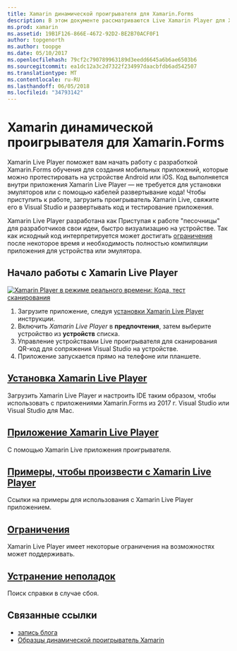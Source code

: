 ```yaml
---
title: Xamarin динамической проигрывателя для Xamarin.Forms
description: В этом документе рассматриваются Live Xamarin Player для Xamarin.Forms, описывающий установки приложения Xamarin Live Player, образцы для использования с Xamarin Player Live, ограничения и устранение неполадок.
ms.prod: xamarin
ms.assetid: 19B1F126-866E-4672-92D2-BE2B70ACF0F1
author: topgenorth
ms.author: toopge
ms.date: 05/10/2017
ms.openlocfilehash: 79cf2c790789963189d3eedd6645a6b6ae6503b6
ms.sourcegitcommit: ea1dc12a3c2d7322f234997daacbfdb6ad542507
ms.translationtype: MT
ms.contentlocale: ru-RU
ms.lasthandoff: 06/05/2018
ms.locfileid: "34793142"
---
```

# <a name="xamarin-live-player-for-xamarinforms"></a>Xamarin динамической проигрывателя для Xamarin.Forms

Xamarin Live Player поможет вам начать работу с разработкой Xamarin.Forms обучения для создания мобильных приложений, которые можно протестировать на устройстве Android или iOS. Код выполняется внутри приложения Xamarin Live Player — не требуется для установки эмуляторов или с помощью кабелей развертывание кода! Чтобы приступить к работе, загрузить проигрыватель Xamarin Live, свяжите его в Visual Studio и развертывать код и тестирование приложения. 

Xamarin Live Player разработана как Приступая к работе "песочницы" для разработчиков свои идеи, быстро визуализацию на устройстве. Так как исходный код интерпретируется может достигать [ограничения](limitations.md) после некоторое время и необходимость полностью компиляции приложения для устройства или эмулятора.

## <a name="get-started-with-xamarin-live-player"></a>Начало работы с Xamarin Live Player

[![Xamarin Player в режиме реального времени: Кода, тест сканирования](images/xamarin-live.png)](images/xamarin-live-sml.png#lightbox)

1. Загрузите приложение, следуя [установки Xamarin Live Player](install.md) инструкции.
2. Включить *Xamarin Live Player* в **предпочтения**, затем выберите устройство из **устройств** списка.
2. Управление устройствами Live проигрывателя для сканирования QR-код для сопряжения Visual Studio на устройстве.
3. Приложение запускается прямо на телефоне или планшете.

## <a name="xamarin-live-player-setupinstallmd"></a>[Установка Xamarin Live Player](install.md)

Загрузить Xamarin Live Player и настроить IDE таким образом, чтобы использовать с приложениями Xamarin.Forms из 2017 г. Visual Studio или Visual Studio для Mac. 

## <a name="xamarin-live-player-appplayermd"></a>[Приложение Xamarin Live Player](player.md)

С помощью Xamarin Live приложения проигрывателя.

## <a name="samples-to-try-with-xamarin-live-playersamplesmd"></a>[Примеры, чтобы произвести с Xamarin Live Player](samples.md)

Ссылки на примеры для использования с Xamarin Live Player приложением.

## <a name="limitationslimitationsmd"></a>[Ограничения](limitations.md)

Xamarin Live Player имеет некоторые ограничения на возможностях может поддерживать.

## <a name="troubleshootingtroubleshootingmd"></a>[Устранение неполадок](troubleshooting.md)

Поиск справки в случае сбоя.

## <a name="related-links"></a>Связанные ссылки

- [запись блога](https://blog.xamarin.com/live-player/)
- [Образцы динамической проигрыватель Xamarin](https://developer.xamarin.com/samples/xamarin-live-player/all/)
